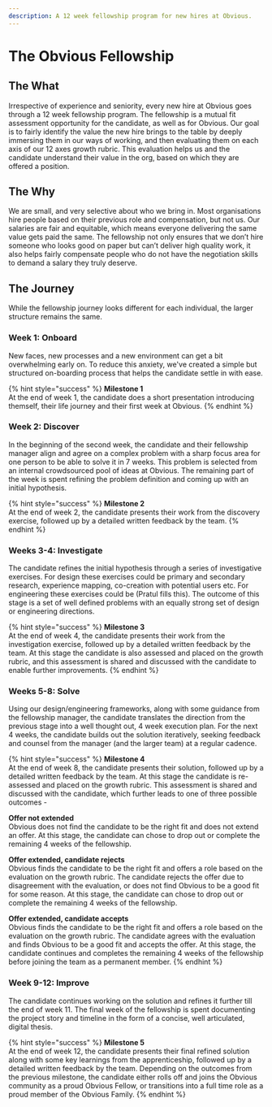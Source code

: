 ```yaml
---
description: A 12 week fellowship program for new hires at Obvious.
---
```


# The Obvious Fellowship

## The What

Irrespective of experience and seniority, every new hire at Obvious goes through a 12 week fellowship program. The fellowship is a mutual fit assessment opportunity for the candidate, as well as for Obvious. Our goal is to fairly identify the value the new hire brings to the table by deeply immersing them in our ways of working, and then evaluating them on each axis of our 12 axes growth rubric. This evaluation helps us and the candidate understand their value in the org, based on which they are offered a position.

## The Why

We are small, and very selective about who we bring in. Most organisations hire people based on their previous role and compensation, but not us. Our salaries are fair and equitable, which means everyone delivering the same value gets paid the same. The fellowship not only ensures that we don’t hire someone who looks good on paper but can’t deliver high quality work, it also helps fairly compensate people who do not have the negotiation skills to demand a salary they truly deserve.

## The Journey

While the fellowship journey looks different for each individual, the larger structure remains the same.

### Week 1: Onboard

New faces, new processes and a new environment can get a bit overwhelming early on. To reduce this anxiety, we've created a simple but structured on-boarding process that helps the candidate settle in with ease.

{% hint style="success" %}
**Milestone 1**  
At the end of week 1, the candidate does a short presentation introducing themself, their life journey and their first week at Obvious.
{% endhint %}



### Week 2:  Discover

In the beginning of the second week, the candidate and their fellowship manager align and agree on a complex problem with a sharp focus area for one person to be able to solve it in 7 weeks. This problem is selected from an internal crowdsourced pool of ideas at Obvious. The remaining part of the week is spent refining the problem definition and coming up with an initial hypothesis.

{% hint style="success" %}
**Milestone 2**  
At the end of week 2, the candidate presents their work from the discovery exercise, followed up by a detailed written feedback by the team. 
{% endhint %}

### 

### Weeks 3-4: Investigate

The candidate refines the initial hypothesis through a series of investigative exercises. For design these exercises could be primary and secondary research, experience mapping, co-creation with potential users etc. For engineering these exercises could be \(Pratul fills this\). The outcome of this stage is a set of well defined problems with an equally strong set of design or engineering directions.

{% hint style="success" %}
**Milestone 3**  
At the end of week 4, the candidate presents their work from the investigation exercise, followed up by a detailed written feedback by the team. At this stage the candidate is also assessed and placed on the growth rubric, and this assessment is shared and discussed with the candidate to enable further improvements.
{% endhint %}



### Weeks 5-8: Solve

Using our design/engineering frameworks, along with some guidance from the fellowship manager, the candidate translates the direction from the previous stage into a well thought out, 4 week execution plan. For the next 4 weeks, the candidate builds out the solution iteratively, seeking feedback and counsel from the manager \(and the larger team\) at a regular cadence.

{% hint style="success" %}
**Milestone 4**  
At the end of week 8, the candidate presents their solution, followed up by a detailed written feedback by the team. At this stage the candidate is re-assessed and placed on the growth rubric. This assessment is shared and discussed with the candidate, which further leads to one of three possible outcomes -  
  
**Offer not extended**  
Obvious does not find the candidate to be the right fit and does not extend an offer. At this stage, the candidate can chose to drop out or complete the remaining 4 weeks of the fellowship.  
  
**Offer extended, candidate rejects**   
Obvious finds the candidate to be the right fit and offers a role based on the evaluation on the growth rubric. The candidate rejects the offer due to disagreement with the evaluation, or does not find Obvious to be a good fit for some reason. At this stage, the candidate can chose to drop out or complete the remaining 4 weeks of the fellowship.  
  
**Offer extended, candidate accepts**  
Obvious finds the candidate to be the right fit and offers a role based on the evaluation on the growth rubric. The candidate agrees with the evaluation and finds Obvious to be a good fit and accepts the offer. At this stage, the candidate continues and completes the remaining 4 weeks of the fellowship before joining the team as a permanent member.
{% endhint %}



### Week 9-12: Improve

The candidate continues working on the solution and refines it further till the end of week 11. The final week of the fellowship is spent documenting the project story and timeline in the form of a concise, well articulated, digital thesis. 

{% hint style="success" %}
**Milestone 5**  
At the end of week 12, the candidate presents their final refined solution along with some key learnings from the apprenticeship, followed up by a detailed written feedback by the team. Depending on the outcomes from the previous milestone, the candidate either rolls off and joins the Obvious community as a proud Obvious Fellow, or transitions into a full time role as a proud member of the Obvious Family.
{% endhint %}





